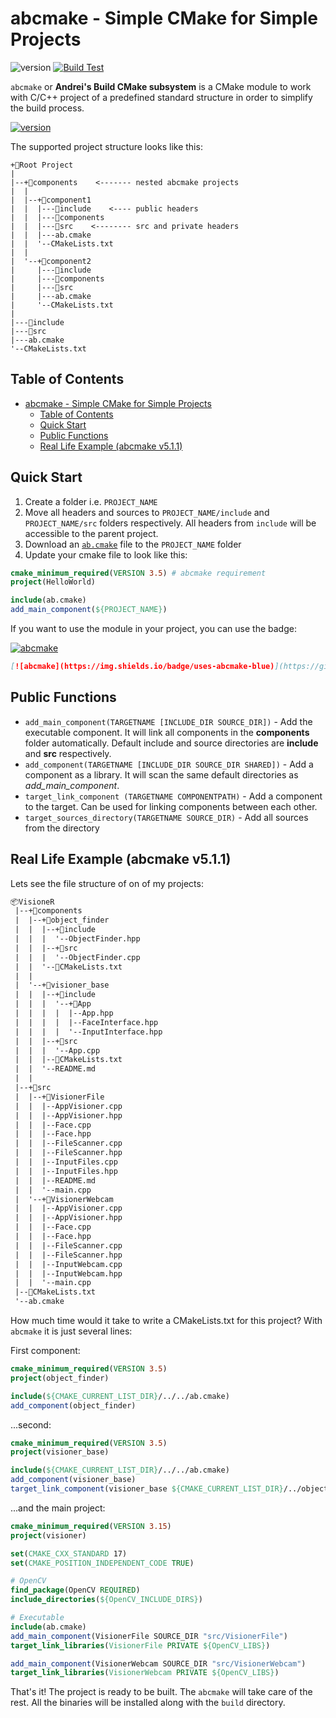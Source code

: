 ﻿# abcmake - Simple CMake for Simple Projects

![version](https://img.shields.io/badge/version-5.2.0-green)
[![Build Test](https://github.com/an-dr/abcmake/actions/workflows/test.yml/badge.svg)](https://github.com/an-dr/abcmake/actions/workflows/test.yml)

`abcmake` or **Andrei's Build CMake subsystem** is a CMake module to work with C/C++ project of a predefined standard structure in order to simplify the build process.

[![version](https://img.shields.io/badge/Download-ab.cmake-blue)](release/ab.cmake)

The supported project structure looks like this:

```
+📁Root Project
|
|--+📁components    <------- nested abcmake projects
|  |
|  |--+📁component1
|  |  |---📁include    <---- public headers
|  |  |---📁components
|  |  |---📁src    <-------- src and private headers
|  |  |---ab.cmake
|  |  '--CMakeLists.txt
|  |
|  '--+📁component2
|     |---📁include
|     |---📁components
|     |---📁src
|     |---ab.cmake
|     '--CMakeLists.txt
|
|---📁include
|---📁src
|---ab.cmake
'--CMakeLists.txt
```

## Table of Contents


- [abcmake - Simple CMake for Simple Projects](#abcmake---simple-cmake-for-simple-projects)
    - [Table of Contents](#table-of-contents)
    - [Quick Start](#quick-start)
    - [Public Functions](#public-functions)
    - [Real Life Example (abcmake v5.1.1)](#real-life-example-abcmake-v511)

## Quick Start

1. Create a folder i.e. `PROJECT_NAME`
2. Move all headers and sources to `PROJECT_NAME/include` and `PROJECT_NAME/src` folders respectively. All headers from `include` will be accessible to the parent project.
3. Download an [`ab.cmake`](release/ab.cmake) file to the `PROJECT_NAME` folder
4. Update your cmake file to look like this:

```cmake
cmake_minimum_required(VERSION 3.5) # abcmake requirement
project(HelloWorld)

include(ab.cmake)
add_main_component(${PROJECT_NAME})

```

If you want to use the module in your project, you can use the badge:

[![abcmake](https://img.shields.io/badge/uses-abcmake-blue)](https://github.com/an-dr/abcmake)

```markdown
[![abcmake](https://img.shields.io/badge/uses-abcmake-blue)](https://github.com/an-dr/abcmake)
```

## Public Functions

- `add_main_component(TARGETNAME [INCLUDE_DIR SOURCE_DIR])` - Add the executable component. It will link all components in the **components** folder automatically. Default include and source directories are **include** and **src** respectively.
- `add_component(TARGETNAME [INCLUDE_DIR SOURCE_DIR SHARED])` - Add a component as a library. It will scan the same default directories as *add_main_component*.
- `target_link_component (TARGETNAME COMPONENTPATH)` - Add a component to the target. Can be used for linking components between each other.
- `target_sources_directory(TARGETNAME SOURCE_DIR)` - Add all sources from the directory


## Real Life Example (abcmake v5.1.1)

Lets see the file structure of on of my projects:

```txt
📦VisioneR
 |--+📁components
 |  |--+📁object_finder
 |  |  |--+📁include
 |  |  |  '--ObjectFinder.hpp
 |  |  |--+📁src
 |  |  |  '--ObjectFinder.cpp
 |  |  '--🔷CMakeLists.txt
 |  |
 |  '--+📁visioner_base
 |  |  |--+📁include
 |  |  |  '--+📁App
 |  |  |  |  |--App.hpp
 |  |  |  |  |--FaceInterface.hpp
 |  |  |  |  '--InputInterface.hpp
 |  |  |--+📁src
 |  |  |  '--App.cpp
 |  |  |--🔷CMakeLists.txt
 |  |  '--README.md
 |  | 
 |--+📁src
 |  |--+📁VisionerFile
 |  |  |--AppVisioner.cpp
 |  |  |--AppVisioner.hpp
 |  |  |--Face.cpp
 |  |  |--Face.hpp
 |  |  |--FileScanner.cpp
 |  |  |--FileScanner.hpp
 |  |  |--InputFiles.cpp
 |  |  |--InputFiles.hpp
 |  |  |--README.md
 |  |  '--main.cpp
 |  '--+📁VisionerWebcam
 |  |  |--AppVisioner.cpp
 |  |  |--AppVisioner.hpp
 |  |  |--Face.cpp
 |  |  |--Face.hpp
 |  |  |--FileScanner.cpp
 |  |  |--FileScanner.hpp
 |  |  |--InputWebcam.cpp
 |  |  |--InputWebcam.hpp
 |  |  '--main.cpp
 |--🔷CMakeLists.txt
 '--ab.cmake
 ```

How much time would it take to write a CMakeLists.txt for this project? With `abcmake` it is just several lines:

First component:

```cmake
cmake_minimum_required(VERSION 3.5)
project(object_finder)

include(${CMAKE_CURRENT_LIST_DIR}/../../ab.cmake)
add_component(object_finder)
```

...second:

```cmake
cmake_minimum_required(VERSION 3.5)
project(visioner_base)

include(${CMAKE_CURRENT_LIST_DIR}/../../ab.cmake)
add_component(visioner_base)
target_link_component(visioner_base ${CMAKE_CURRENT_LIST_DIR}/../object_finder)
```

...and the main project:

```cmake
cmake_minimum_required(VERSION 3.15)
project(visioner)

set(CMAKE_CXX_STANDARD 17)
set(CMAKE_POSITION_INDEPENDENT_CODE TRUE)

# OpenCV
find_package(OpenCV REQUIRED)
include_directories(${OpenCV_INCLUDE_DIRS})

# Executable
include(ab.cmake)
add_main_component(VisionerFile SOURCE_DIR "src/VisionerFile")
target_link_libraries(VisionerFile PRIVATE ${OpenCV_LIBS})

add_main_component(VisionerWebcam SOURCE_DIR "src/VisionerWebcam")
target_link_libraries(VisionerWebcam PRIVATE ${OpenCV_LIBS})
```

That's it! The project is ready to be built. The `abcmake` will take care of the rest. All the binaries will be installed along with the `build` directory.
